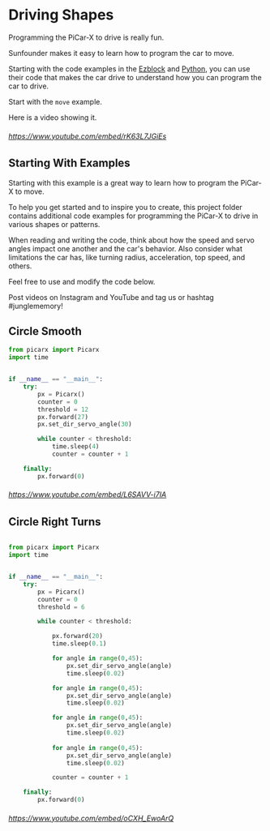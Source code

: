 # Driving Shapes

Programming the PiCar-X to drive is really fun.

Sunfounder makes it easy to learn how to program the car to move.

Starting with the code examples in the [Ezblock](https://docs.sunfounder.com/projects/picar-x/en/latest/ezblock/play_with_ezblock.html) and [Python](https://docs.sunfounder.com/projects/picar-x/en/latest/python/play_with_python.html), you can use their code that makes the car drive to understand how you can program the car to drive.

Start with the `move` example.

Here is a video showing it.

###### https://www.youtube.com/embed/rK63L7JGiEs

## Starting With Examples

Starting with this example is a great way to learn how to program the PiCar-X to move.

To help you get started and to inspire you to create, this project folder contains additional code examples for programming the PiCar-X to drive in various shapes or patterns.

When reading and writing the code, think about how the speed and servo angles impact one another and the car's behavior. Also consider what limitations the car has, like turning radius, acceleration, top speed, and others.

Feel free to use and modify the code below.

Post videos on Instagram and YouTube and tag us or hashtag #junglememory!

## Circle Smooth

```python
from picarx import Picarx
import time


if __name__ == "__main__":
    try:
        px = Picarx()
        counter = 0
        threshold = 12
        px.forward(27)
        px.set_dir_servo_angle(30)

        while counter < threshold:
            time.sleep(4)
            counter = counter + 1

    finally:
        px.forward(0)
```

###### https://www.youtube.com/embed/L6SAVV-i7IA

## Circle Right Turns

```python

from picarx import Picarx
import time


if __name__ == "__main__":
    try:
        px = Picarx()
        counter = 0
        threshold = 6

        while counter < threshold:

            px.forward(20)
            time.sleep(0.1)

            for angle in range(0,45):
                px.set_dir_servo_angle(angle)
                time.sleep(0.02)

            for angle in range(0,45):
                px.set_dir_servo_angle(angle)
                time.sleep(0.02)

            for angle in range(0,45):
                px.set_dir_servo_angle(angle)
                time.sleep(0.02)
            
            for angle in range(0,45):
                px.set_dir_servo_angle(angle)
                time.sleep(0.02)

            counter = counter + 1

    finally:
        px.forward(0)
```

###### https://www.youtube.com/embed/oCXH_EwoArQ
